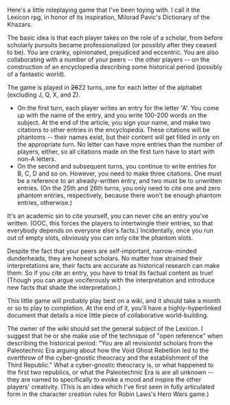 Here's a little roleplaying game that I've been toying with. I call it the Lexicon rpg, in honor of its inspiration, Milorad Pavic's Dictionary of the Khazars.

The basic idea is that each player takes on the role of a scholar, from before scholarly pursuits became professionalized (or possibly after they ceased to be). You are cranky, opinionated, prejudiced and eccentric. You are also collaborating with a number of your peers -- the other players -- on the construction of an encyclopedia describing some historical period (possibly of a fantastic world).

The game is played in <del>26</del>22 turns, one for each letter of the alphabet (excluding J, Q, X, and Z).

- On the first turn, each player writes an entry for the letter 'A'. You come up with the name of the entry, and you write 100-200 words on the subject. At the end of the article, you sign your name, and make two citations to other entries in the encyclopedia. These citations will be phantoms -- their names exist, but their content will get filled in only on the appropriate turn. No letter can have more entries than the number of players, either, so all citations made on the first turn have to start with non-A letters.
- On the second and subsequent turns, you continue to write entries for B, C, D and so on. However, you need to make three citations. One must be a reference to an already-written entry, and two must be to unwritten entries. (On the 25th and 26th turns, you only need to cite one and zero phantom entries, respectively, because there won't be enough phantom entries, otherwise.)

It's an academic sin to cite yourself, you can never cite an entry you've written. (OOC, this forces the players to intertwingle their entries, so that everybody depends on everyone else's facts.) Incidentally, once you run out of empty slots, obviously you can only cite the phantom slots.

Despite the fact that your peers are self-important, narrow-minded dunderheads, they are honest scholars. No matter how strained their interpretations are, their facts are accurate as historical research can make them. So if you cite an entry, you have to treat its factual content as true! (Though you can argue vociferously with the interpretation and introduce new facts that shade the interpretation.)

This little game will probably play best on a wiki, and it should take a month or so to play to completion. At the end of it, you'll have a highly-hyperlinked document that details a nice little piece of collaborative world-building.

The owner of the wiki should set the general subject of the Lexicon. I suggest that he or she make use of the technique of "open reference" when describing the historical period: "You are all revisionist scholars from the Paleotechnic Era arguing about how the Void Ghost Rebellion led to the overthrow of the cyber-gnostic theocracy and the establishment of the Third Republic." What a cyber-gnostic theocracy is, or what happened to the first two republics, or what the Paleotechnic Era is are all unknown -- they are named to specifically to evoke a mood and inspire the other players' creativity. (This is an idea which I've first seen in fully articulated form in the character creation rules for Robin Laws's Hero Wars game.)